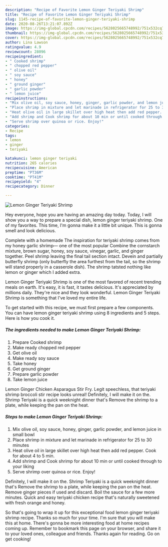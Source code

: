 ```yaml
---
description: "Recipe of Favorite Lemon Ginger Teriyaki Shrimp"
title: "Recipe of Favorite Lemon Ginger Teriyaki Shrimp"
slug: 1145-recipe-of-favorite-lemon-ginger-teriyaki-shrimp
date: 2020-08-26T13:21:07.892Z
image: https://img-global.cpcdn.com/recipes/5628025665748992/751x532cq70/lemon-ginger-teriyaki-shrimp-recipe-main-photo.jpg
thumbnail: https://img-global.cpcdn.com/recipes/5628025665748992/751x532cq70/lemon-ginger-teriyaki-shrimp-recipe-main-photo.jpg
cover: https://img-global.cpcdn.com/recipes/5628025665748992/751x532cq70/lemon-ginger-teriyaki-shrimp-recipe-main-photo.jpg
author: Lina Lawson
ratingvalue: 4.9
reviewcount: 28096
recipeingredient:
- " Cooked shrimp"
- " chopped red pepper"
- " olive oil"
- " soy sauce"
- " honey"
- " ground ginger"
- " garlic powder"
- " lemon juice"
recipeinstructions:
- "Mix olive oil, soy sauce, honey, ginger, garlic powder, and lemon juice in small bowl"
- "Place shrimp in mixture and let marinade in refrigerator for 25 to 30 minutes"
- "Heat olive oil in large skillet over high heat then add red pepper. Cook for about 4 to 5 min."
- "Add shrimp and Cook shrimp for about 10 min or until cooked through to your liking"
- "Serve shrimp over quinoa or rice. Enjoy!"
categories:
- Recipe
tags:
- lemon
- ginger
- teriyaki

katakunci: lemon ginger teriyaki 
nutrition: 265 calories
recipecuisine: American
preptime: "PT36M"
cooktime: "PT41M"
recipeyield: "4"
recipecategory: Dinner

---
```



![Lemon Ginger Teriyaki Shrimp](https://img-global.cpcdn.com/recipes/5628025665748992/751x532cq70/lemon-ginger-teriyaki-shrimp-recipe-main-photo.jpg)

Hey everyone, hope you are having an amazing day today. Today, I will show you a way to prepare a special dish, lemon ginger teriyaki shrimp. One of my favorites. This time, I'm gonna make it a little bit unique. This is gonna smell and look delicious.

Complete with a homemade The inspiration for teriyaki shrimp comes from my honey garlic shrimp— one of the most popular Combine the cornstarch mixture, brown sugar, honey, soy sauce, vinegar, garlic, and ginger together. Peel shrimp leaving the final tail section intact. Devein and partially butterfly shrimp (only butterfly the area furthest from the tail, so the shrimp will stand properly in a casserole dish). The shrimp tatsted nothing like lemon or ginger which I added extra.

Lemon Ginger Teriyaki Shrimp is one of the most favored of recent trending meals on earth. It's easy, it is fast, it tastes delicious. It's appreciated by millions daily. They're nice and they look wonderful. Lemon Ginger Teriyaki Shrimp is something that I've loved my entire life.


To get started with this recipe, we must first prepare a few components. You can have lemon ginger teriyaki shrimp using 8 ingredients and 5 steps. Here is how you cook it.

<!--inarticleads1-->

##### The ingredients needed to make Lemon Ginger Teriyaki Shrimp:

1. Prepare  Cooked shrimp
1. Make ready  chopped red pepper
1. Get  olive oil
1. Make ready  soy sauce
1. Take  honey
1. Get  ground ginger
1. Prepare  garlic powder
1. Take  lemon juice


Lemon Ginger Chicken Asparagus Stir Fry. Legit speechless, that teriyaki shrimp broccoli stir recipe looks unreal! Definitely, I will make it on the. Shrimp Teriyaki is a quick weeknight dinner that&#39;s Remove the shrimp to a plate, while keeping the pan on the heat. 

<!--inarticleads2-->

##### Steps to make Lemon Ginger Teriyaki Shrimp:

1. Mix olive oil, soy sauce, honey, ginger, garlic powder, and lemon juice in small bowl
1. Place shrimp in mixture and let marinade in refrigerator for 25 to 30 minutes
1. Heat olive oil in large skillet over high heat then add red pepper. Cook for about 4 to 5 min.
1. Add shrimp and Cook shrimp for about 10 min or until cooked through to your liking
1. Serve shrimp over quinoa or rice. Enjoy!


Definitely, I will make it on the. Shrimp Teriyaki is a quick weeknight dinner that&#39;s Remove the shrimp to a plate, while keeping the pan on the heat. Remove ginger pieces if used and discard. Boil the sauce for a few more minutes. Quick and easy teriyaki chicken recipe that&#39;s naturally sweetened with fresh orange and honey. 

So that's going to wrap it up for this exceptional food lemon ginger teriyaki shrimp recipe. Thanks so much for your time. I'm sure that you will make this at home. There's gonna be more interesting food at home recipes coming up. Remember to bookmark this page on your browser, and share it to your loved ones, colleague and friends. Thanks again for reading. Go on get cooking!
